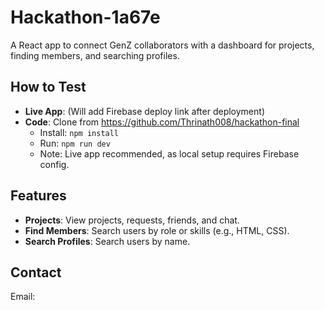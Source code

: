 # Hackathon-1a67e

A React app to connect GenZ collaborators with a dashboard for projects, finding members, and searching profiles.

## How to Test
- **Live App**: (Will add Firebase deploy link after deployment)
- **Code**: Clone from https://github.com/Thrinath008/hackathon-final
  - Install: `npm install`
  - Run: `npm run dev`
  - Note: Live app recommended, as local setup requires Firebase config.

## Features
- **Projects**: View projects, requests, friends, and chat.
- **Find Members**: Search users by role or skills (e.g., HTML, CSS).
- **Search Profiles**: Search users by name.

## Contact
Email: <your-email>